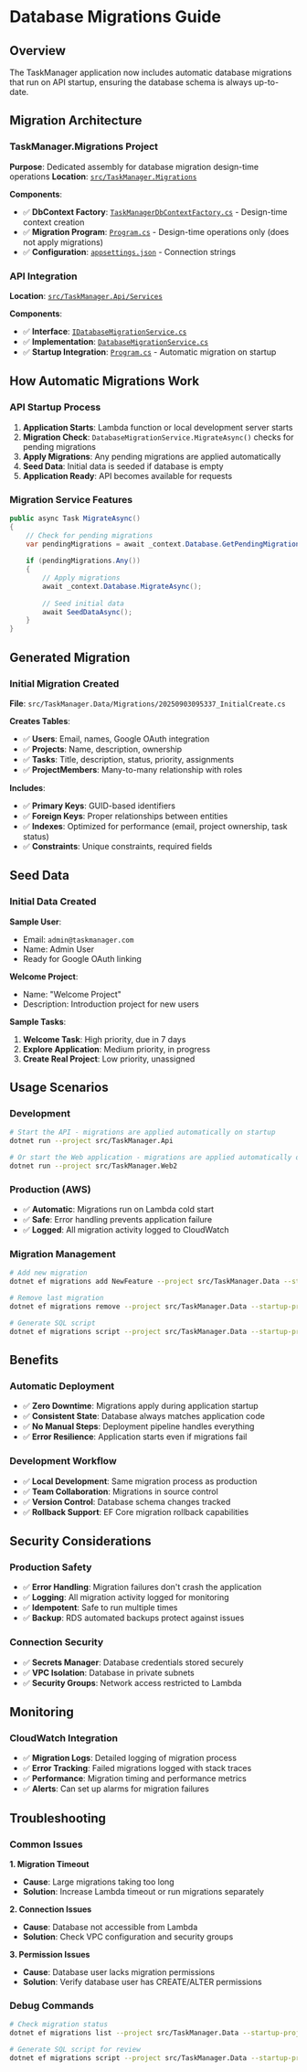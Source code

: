 
# Database Migrations Guide

## Overview
The TaskManager application now includes automatic database migrations that run on API startup, ensuring the database schema is always up-to-date.

## Migration Architecture

### **TaskManager.Migrations Project**
**Purpose**: Dedicated assembly for database migration design-time operations
**Location**: [`src/TaskManager.Migrations`](src/TaskManager.Migrations)

**Components**:
- ✅ **DbContext Factory**: [`TaskManagerDbContextFactory.cs`](src/TaskManager.Migrations/TaskManagerDbContextFactory.cs) - Design-time context creation
- ✅ **Migration Program**: [`Program.cs`](src/TaskManager.Migrations/Program.cs) - Design-time operations only (does not apply migrations)
- ✅ **Configuration**: [`appsettings.json`](src/TaskManager.Migrations/appsettings.json) - Connection strings

### **API Integration**
**Location**: [`src/TaskManager.Api/Services`](src/TaskManager.Api/Services)

**Components**:
- ✅ **Interface**: [`IDatabaseMigrationService.cs`](src/TaskManager.Api/Services/IDatabaseMigrationService.cs)
- ✅ **Implementation**: [`DatabaseMigrationService.cs`](src/TaskManager.Api/Services/DatabaseMigrationService.cs)
- ✅ **Startup Integration**: [`Program.cs`](src/TaskManager.Api/Program.cs) - Automatic migration on startup

## How Automatic Migrations Work

### **API Startup Process**
1. **Application Starts**: Lambda function or local development server starts
2. **Migration Check**: `DatabaseMigrationService.MigrateAsync()` checks for pending migrations
3. **Apply Migrations**: Any pending migrations are applied automatically
4. **Seed Data**: Initial data is seeded if database is empty
5. **Application Ready**: API becomes available for requests

### **Migration Service Features**
```csharp
public async Task MigrateAsync()
{
    // Check for pending migrations
    var pendingMigrations = await _context.Database.GetPendingMigrationsAsync();
    
    if (pendingMigrations.Any())
    {
        // Apply migrations
        await _context.Database.MigrateAsync();
        
        // Seed initial data
        await SeedDataAsync();
    }
}
```

## Generated Migration

### **Initial Migration Created**
**File**: `src/TaskManager.Data/Migrations/20250903095337_InitialCreate.cs`

**Creates Tables**:
- ✅ **Users**: Email, names, Google OAuth integration
- ✅ **Projects**: Name, description, ownership
- ✅ **Tasks**: Title, description, status, priority, assignments
- ✅ **ProjectMembers**: Many-to-many relationship with roles

**Includes**:
- ✅ **Primary Keys**: GUID-based identifiers
- ✅ **Foreign Keys**: Proper relationships between entities
- ✅ **Indexes**: Optimized for performance (email, project ownership, task status)
- ✅ **Constraints**: Unique constraints, required fields

## Seed Data

### **Initial Data Created**
**Sample User**:
- Email: `admin@taskmanager.com`
- Name: Admin User
- Ready for Google OAuth linking

**Welcome Project**:
- Name: "Welcome Project"
- Description: Introduction project for new users

**Sample Tasks**:
1. **Welcome Task**: High priority, due in 7 days
2. **Explore Application**: Medium priority, in progress
3. **Create Real Project**: Low priority, unassigned

## Usage Scenarios

### **Development**
```bash
# Start the API - migrations are applied automatically on startup
dotnet run --project src/TaskManager.Api

# Or start the Web application - migrations are applied automatically on startup
dotnet run --project src/TaskManager.Web2
```

### **Production (AWS)**
- ✅ **Automatic**: Migrations run on Lambda cold start
- ✅ **Safe**: Error handling prevents application failure
- ✅ **Logged**: All migration activity logged to CloudWatch

### **Migration Management**
```bash
# Add new migration
dotnet ef migrations add NewFeature --project src/TaskManager.Data --startup-project src/TaskManager.Migrations

# Remove last migration
dotnet ef migrations remove --project src/TaskManager.Data --startup-project src/TaskManager.Migrations

# Generate SQL script
dotnet ef migrations script --project src/TaskManager.Data --startup-project src/TaskManager.Migrations
```

## Benefits

### **Automatic Deployment**
- ✅ **Zero Downtime**: Migrations apply during application startup
- ✅ **Consistent State**: Database always matches application code
- ✅ **No Manual Steps**: Deployment pipeline handles everything
- ✅ **Error Resilience**: Application starts even if migrations fail

### **Development Workflow**
- ✅ **Local Development**: Same migration process as production
- ✅ **Team Collaboration**: Migrations in source control
- ✅ **Version Control**: Database schema changes tracked
- ✅ **Rollback Support**: EF Core migration rollback capabilities

## Security Considerations

### **Production Safety**
- ✅ **Error Handling**: Migration failures don't crash the application
- ✅ **Logging**: All migration activity logged for monitoring
- ✅ **Idempotent**: Safe to run multiple times
- ✅ **Backup**: RDS automated backups protect against issues

### **Connection Security**
- ✅ **Secrets Manager**: Database credentials stored securely
- ✅ **VPC Isolation**: Database in private subnets
- ✅ **Security Groups**: Network access restricted to Lambda

## Monitoring

### **CloudWatch Integration**
- ✅ **Migration Logs**: Detailed logging of migration process
- ✅ **Error Tracking**: Failed migrations logged with stack traces
- ✅ **Performance**: Migration timing and performance metrics
- ✅ **Alerts**: Can set up alarms for migration failures

## Troubleshooting

### **Common Issues**

**1. Migration Timeout**
- **Cause**: Large migrations taking too long
- **Solution**: Increase Lambda timeout or run migrations separately

**2. Connection Issues**
- **Cause**: Database not accessible from Lambda
- **Solution**: Check VPC configuration and security groups

**3. Permission Issues**
- **Cause**: Database user lacks migration permissions
- **Solution**: Verify database user has CREATE/ALTER permissions

### **Debug Commands**
```bash
# Check migration status
dotnet ef migrations list --project src/TaskManager.Data --startup-project src/TaskManager.Migrations

# Generate SQL script for review
dotnet ef migrations script --project src/TaskManager.Data --startup-project src/TaskManager.Migrations
```